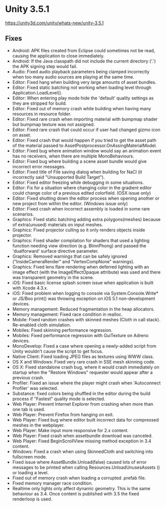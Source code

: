 # Unity 3.5.1

https://unity3d.com/unity/whats-new/unity-3.5.1

## Fixes



*   Android: APK files created from Eclipse could sometimes not be read, causing the application to close immediately.
*   Android: If the Java classpath did not include the current directory ('.') the APK signing step would fail.
*   Audio: Fixed audio playback parameters being clamped incorrectly when too many audio sources are playing at the same time.
*   Editor: Fixed hang when building very large amounts of asset bundles.
*   Editor: Fixed static batching not working when loading level through Application.LoadLevel().
*   Editor: When entering play mode hide the 'default' quality settings as they are stripped for build.
*   Editor: Fixed out of memory crash while building when having many resources in resource folder.
*   Editor: Fixed rare crash when importing material with bumpmap shader but bumpmap texture was not assigned.
*   Editor: Fixed rare crash that could occur if user had changed gizmo icon on asset.
*   Editor: Fixed crash that would happen if you tried to get the asset path of the material passed to AssetPostprocessor.OnAssingMaterialModel.
*   Editor: Fixed bug where animation window would say an animation event has no receivers, when there are multiple MonoBehaviours.
*   Editor: Fixed bug where building a scene asset bundle would give incorrect error messages.
*   Editor: Fixed title of File saving dialog when building for NaCl (it incorrectly said "Unsupported Build Target").
*   Editor: Fixed editor freezing while debugging in some situations.
*   Editor: Fix for a situation where changing color in the gradient editor could change color of a previous edited colorfield. (OSX issue only)
*   Editor: Fixed shutting down the editor process when opening another or new project from within the editor. (Windows issue only)
*   Editor: Fixed crash when incorrect assembly is loaded in some rare scenarios.
*   Graphics: Fixed static batching adding extra polygons(meshes) because of extra(unused) materials on input meshes.
*   Graphics: Fixed projector culling so it only renders objects inside projector.
*   Graphics: Fixed shader compilation for shaders that used a lighting function needing view direction (e.g. BlinnPhong) and passed the 'dualforward' surface directive parameter.
*   Graphics: Removed warnings that can be safely ignored ("InsideCameraRender" and "VertexCompNone" warnings).
*   Graphics: Fixed lens flare rendering when deferred lighting with an image effect (with the ImageEffectOpaque attribute) was used and there was transparent geometry in the scene.
*   iOS: Fixed basic license splash screen issue when application is built with Xcode 4.3.x.
*   iOS: Fixed problem when logging to console via System.Console.Write\* or JS/Boo print() was throwing exception on iOS 5.1 non-development devices.
*   Memory management: Reduced fragmentation in the heap allocators.
*   Memory management: Fixed race condition in realloc.
*   Mobile: Fixed random crashes with skinned meshes (Cloth in call stack). Re-enabled cloth simulation.
*   Mobiles: Fixed skinning performance regression.
*   Mobiles: Fixed performance regression with GuiTexture on Adreno devices.
*   MonoDevelop: Fixed a case where opening a newly-added script from Unity wouldn't cause the script to get focus.
*   Native Client: Fixed loading JPEG files as textures using WWW class.
*   OS X and Windows: Fixed very rare crash in SSE mesh skinning code.
*   OS X: Fixed standalone crash bug, where it would crash immediately on startup when the "Restore Windows" requester would appear after a previous crash.
*   Profiler: Fixed an issue where the player might crash when 'Autoconnect Profiler' was selected.
*   Substance: fixed colors being shuffled in the editor during the build process if "Fastest" quality mode is selected.
*   Web Player: Prevent Internet Explorer from crashing when more than one tab is used.
*   Web Player: Prevent Firefox from hanging on exit.
*   Web Player: Fixed bug where editor built incorrect data for compressed meshes in the webplayer.
*   Web Player: Make input more responsive for 2.x content.
*   Web Player: Fixed crash when assetbundle download was canceled.
*   Web Player: Fixed BeginScrollView missing method exception in 3.4 content.
*   Windows: Fixed a crash when using SkinnedCloth and switching into fullscreen mode.
*   Fixed issue where AssetBundle.Unload(false) caused lots of error messages to be printed when calling Resources.UnloadUnusesAssets () or loading a level.
*   Fixed out of memory crash when loading a corrupted .prefab file.
*   Fixed memory manager race condition.
*   Realtime only lights only affect dynamic geometry. This is the same behaviour as 3.4. Once content is published with 3.5 the fixed renderloop is used.